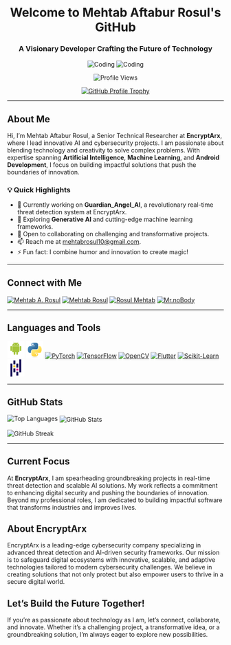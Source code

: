 <h1 align="center">Welcome to Mehtab Aftabur Rosul's GitHub</h1>
<h3 align="center">A Visionary Developer Crafting the Future of Technology</h3>

<div align="center">
  <img align="center" alt="Coding" width="200" src="https://github.com/MehtabRosul/MehtabRosul/assets/102592487/946f64b4-6a45-4928-8a79-477eea51c186.gif">
  <img align="center" alt="Coding" width="250" src="https://github.com/MehtabRosul/MehtabRosul/assets/102592487/7747230d-aa70-47ae-85be-ef1b8e8c4ead.gif">
</div>

<p align="center"> <img src="https://komarev.com/ghpvc/?username=mehtabrosul&label=Profile%20Views&color=0e75b6&style=flat" alt="Profile Views" /> </p>
<p align="center"> <a href="https://github.com/ryo-ma/github-profile-trophy"><img src="https://github-profile-trophy.vercel.app/?username=mehtabrosul&margin-w=15&margin-h=15" alt="GitHub Profile Trophy" /></a> </p>

---

<h2>About Me</h2>
<p>
  Hi, I’m Mehtab Aftabur Rosul, a Senior Technical Researcher at <b>EncryptArx</b>, where I lead innovative AI and cybersecurity projects. I am passionate about blending technology and creativity to solve complex problems. With expertise spanning <b>Artificial Intelligence</b>, <b>Machine Learning</b>, and <b>Android Development</b>, I focus on building impactful solutions that push the boundaries of innovation.
</p>

<h3>💡 Quick Highlights</h3>
<ul>
  <li>🔭 Currently working on <b>Guardian_Angel_AI</b>, a revolutionary real-time threat detection system at EncryptArx.</li>
  <li>🌱 Exploring <b>Generative AI</b> and cutting-edge machine learning frameworks.</li>
  <li>🤝 Open to collaborating on challenging and transformative projects.</li>
  <li>📫 Reach me at <a href="mailto:mehtabrosul10@gmail.com">mehtabrosul10@gmail.com</a>.</li>
  <li>⚡ Fun fact: I combine humor and innovation to create magic!</li>
</ul>

---

<h2>Connect with Me</h2>
<p align="left">
  <a href="https://linkedin.com/in/mehtab-a-rosul" target="blank"><img align="center" src="https://raw.githubusercontent.com/rahuldkjain/github-profile-readme-generator/master/src/images/icons/Social/linked-in-alt.svg" alt="Mehtab A. Rosul" height="30" width="40" /></a>
  <a href="https://stackoverflow.com/users/mehtab-rosul" target="blank"><img align="center" src="https://raw.githubusercontent.com/rahuldkjain/github-profile-readme-generator/master/src/images/icons/Social/stack-overflow.svg" alt="Mehtab Rosul" height="30" width="40" /></a>
  <a href="https://kaggle.com/rosul-mehtab" target="blank"><img align="center" src="https://raw.githubusercontent.com/rahuldkjain/github-profile-readme-generator/master/src/images/icons/Social/kaggle.svg" alt="Rosul Mehtab" height="30" width="40" /></a>
  <a href="https://discord.gg/Mr.noBody" target="blank"><img align="center" src="https://raw.githubusercontent.com/rahuldkjain/github-profile-readme-generator/master/src/images/icons/Social/discord.svg" alt="Mr.noBody" height="30" width="40" /></a>
</p>

---

<h2>Languages and Tools</h2>
<p align="left">
  <a href="https://developer.android.com" target="_blank"><img src="https://raw.githubusercontent.com/devicons/devicon/master/icons/android/android-original-wordmark.svg" alt="Android" width="40" height="40" /></a>
  <a href="https://www.python.org" target="_blank"><img src="https://raw.githubusercontent.com/devicons/devicon/master/icons/python/python-original.svg" alt="Python" width="40" height="40" /></a>
  <a href="https://pytorch.org/" target="_blank"><img src="https://www.vectorlogo.zone/logos/pytorch/pytorch-icon.svg" alt="PyTorch" width="40" height="40" /></a>
  <a href="https://www.tensorflow.org" target="_blank"><img src="https://www.vectorlogo.zone/logos/tensorflow/tensorflow-icon.svg" alt="TensorFlow" width="40" height="40" /></a>
  <a href="https://opencv.org/" target="_blank"><img src="https://www.vectorlogo.zone/logos/opencv/opencv-icon.svg" alt="OpenCV" width="40" height="40" /></a>
  <a href="https://flutter.dev" target="_blank"><img src="https://www.vectorlogo.zone/logos/flutterio/flutterio-icon.svg" alt="Flutter" width="40" height="40" /></a>
  <a href="https://scikit-learn.org/" target="_blank"><img src="https://upload.wikimedia.org/wikipedia/commons/0/05/Scikit_learn_logo_small.svg" alt="Scikit-Learn" width="40" height="40" /></a>
  <a href="https://pandas.pydata.org/" target="_blank"><img src="https://raw.githubusercontent.com/devicons/devicon/2ae2a900d2f041da66e950e4d48052658d850630/icons/pandas/pandas-original.svg" alt="Pandas" width="40" height="40" /></a>
</p>

---

<h2>GitHub Stats</h2>
<p><img align="left" src="https://github-readme-stats.vercel.app/api/top-langs?username=mehtabrosul&show_icons=true&locale=en&layout=compact" alt="Top Languages" /></p>
<p>&nbsp;<img align="center" src="https://github-readme-stats.vercel.app/api?username=mehtabrosul&show_icons=true&locale=en" alt="GitHub Stats" /></p>
<p><img align="center" src="https://github-readme-streak-stats.herokuapp.com/?user=mehtabrosul&" alt="GitHub Streak" /></p>

---

<h2>Current Focus</h2>
<p>
  At <b>EncryptArx</b>, I am spearheading groundbreaking projects in real-time threat detection and scalable AI solutions. My work reflects a commitment to enhancing digital security and pushing the boundaries of innovation. Beyond my professional roles, I am dedicated to building impactful software that transforms industries and improves lives.
</p>

<h2>About EncryptArx</h2>
<p>
  EncryptArx is a leading-edge cybersecurity company specializing in advanced threat detection and AI-driven security frameworks. Our mission is to safeguard digital ecosystems with innovative, scalable, and adaptive technologies tailored to modern cybersecurity challenges. We believe in creating solutions that not only protect but also empower users to thrive in a secure digital world.
</p>

<h2>Let’s Build the Future Together!</h2>
<p>
  If you’re as passionate about technology as I am, let’s connect, collaborate, and innovate. Whether it’s a challenging project, a transformative idea, or a groundbreaking solution, I’m always eager to explore new possibilities.
</p>
